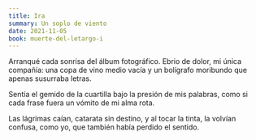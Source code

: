 ```yaml
---
title: Ira
summary: Un soplo de viento
date: 2021-11-05
book: muerte-del-letargo-i
---
```


Arranqué cada sonrisa
del álbum fotográfico.
Ebrio de dolor,
mi única compañía:
una copa de vino medio vacía
y un bolígrafo moribundo
que apenas susurraba letras.

Sentía el gemido de la cuartilla
bajo la presión de mis palabras,
como si cada frase
fuera un vómito de mi alma rota.

Las lágrimas caían,
catarata sin destino,
y al tocar la tinta,
la volvían confusa,
como yo,
que también había perdido el sentido.